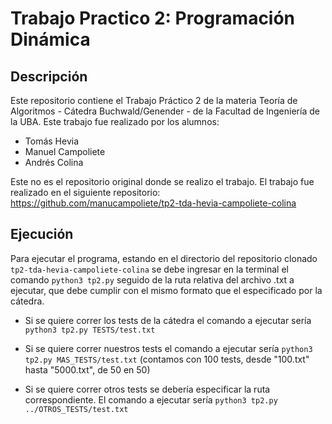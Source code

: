 # Trabajo Practico 2: Programación Dinámica

## Descripción

Este repositorio contiene el Trabajo Práctico 2 de la materia Teoría de Algoritmos - Cátedra Buchwald/Genender - de la Facultad de Ingeniería de la UBA. Este trabajo fue realizado por los alumnos:

- Tomás Hevia
- Manuel Campoliete
- Andrés Colina


Este no es el repositorio original donde se realizo el trabajo. El trabajo fue realizado en el siguiente repositorio: https://github.com/manucampoliete/tp2-tda-hevia-campoliete-colina

## Ejecución

Para ejecutar el programa, estando en el directorio del repositorio clonado `tp2-tda-hevia-campoliete-colina` se debe ingresar en la terminal el comando `python3 tp2.py` seguido de la ruta relativa del archivo .txt a ejecutar, que debe cumplir con el mismo formato que el especificado por la cátedra.

- Si se quiere correr los tests de la cátedra el comando a ejecutar sería `python3 tp2.py TESTS/test.txt`

- Si se quiere correr nuestros tests el comando a ejecutar sería `python3 tp2.py MAS_TESTS/test.txt` (contamos con 100 tests, desde "100.txt" hasta "5000.txt", de 50 en 50)

- Si se quiere correr otros tests se debería especificar la ruta correspondiente. El comando a ejecutar sería 
`python3 tp2.py ../OTROS_TESTS/test.txt`




